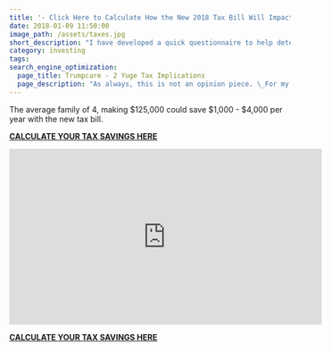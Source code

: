 ```yaml
---
title: '- Click Here to Calculate How the New 2018 Tax Bill Will Impact You -'
date: 2018-01-09 11:50:00
image_path: /assets/taxes.jpg
short_description: "I have developed a quick questionnaire to help determine how much you may save under the new 2018 Tax Cuts and Jobs Act.\_ You will need your most recent Form 1040 Income Tax return to fill it out.\_ Don't worry, I will not ask for any sensitive information."
category: investing
tags:
search_engine_optimization:
  page_title: Trumpcare - 2 Yuge Tax Implications
  page_description: "As always, this is not an opinion piece. \_For my full stance on the Better Care Act (BCRA) you'll have to wait for my exclusive Rachel Maddow interview airing soon. \_For now, we can look at the tax implications if the current BCRA is passed through the senate."
---
```



The average family of 4, making $125,000 could save $1,000 - $4,000 per year with the new tax bill.

[**CALCULATE YOUR TAX SAVINGS HERE**]( https://brian605.typeform.com/to/S03Eer)<br>

<iframe width="560" height="315" src="https://www.youtube.com/embed/3D7f66l5AFY?rel=0&amp;controls=0" frameborder="0" allow="autoplay; encrypted-media" allowfullscreen=""></iframe>

[**CALCULATE YOUR TAX SAVINGS HERE**]( https://brian605.typeform.com/to/S03Eer)